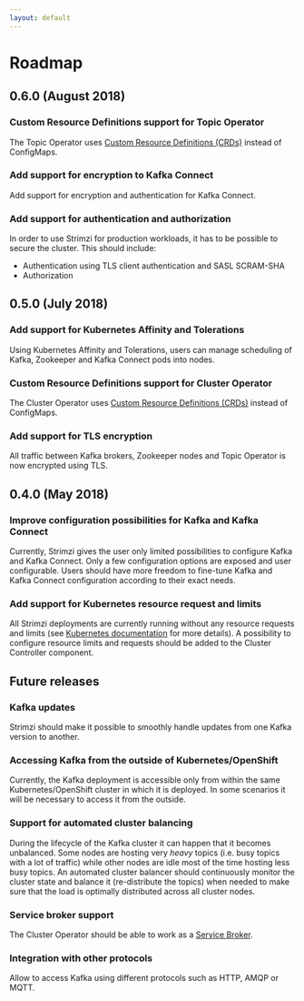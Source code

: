```yaml
---
layout: default
---
```


# Roadmap

## 0.6.0 (August 2018)

### Custom Resource Definitions support for Topic Operator

The Topic Operator uses [Custom Resource Definitions (CRDs)](https://kubernetes.io/docs/concepts/api-extension/custom-resources/) instead of ConfigMaps.

### Add support for encryption to Kafka Connect

Add support for encryption and authentication for Kafka Connect.

### Add support for authentication and authorization

In order to use Strimzi for production workloads, it has to be possible to secure the cluster. This should 
include:

* Authentication using TLS client authentication and SASL SCRAM-SHA
* Authorization

## 0.5.0 (July 2018)

### Add support for Kubernetes Affinity and Tolerations

Using Kubernetes Affinity and Tolerations, users can manage scheduling of Kafka, Zookeeper and Kafka Connect pods into nodes.

### Custom Resource Definitions support for Cluster Operator

The Cluster Operator uses [Custom Resource Definitions (CRDs)](https://kubernetes.io/docs/concepts/api-extension/custom-resources/) instead of ConfigMaps.

### Add support for TLS encryption

All traffic between Kafka brokers, Zookeeper nodes and Topic Operator is now encrypted using TLS.

## 0.4.0 (May 2018)

### Improve configuration possibilities for Kafka and Kafka Connect

Currently, Strimzi gives the user only limited possibilities to configure Kafka and Kafka Connect. Only a few 
configuration options are exposed and user configurable. Users should have more freedom to fine-tune Kafka and 
Kafka Connect configuration according to their exact needs.

### Add support for Kubernetes resource request and limits

All Strimzi deployments are currently running without any resource requests and limits (see 
[Kubernetes documentation](https://kubernetes.io/docs/concepts/configuration/manage-compute-resources-container/) 
for more details). A possibility to configure resource limits and requests should be added to the Cluster Controller 
component.

## Future releases

### Kafka updates

Strimzi should make it possible to smoothly handle updates from one Kafka version to another.

### Accessing Kafka from the outside of Kubernetes/OpenShift

Currently, the Kafka deployment is accessible only from within the same Kubernetes/OpenShift cluster in which it is 
deployed. In some scenarios it will be necessary to access it from the outside.

### Support for automated cluster balancing

During the lifecycle of the Kafka cluster it can happen that it becomes unbalanced. Some nodes are hosting very _heavy_ 
topics (i.e. busy topics with a lot of traffic) while other nodes are idle most of the time hosting less busy topics.
An automated cluster balancer should continuously monitor the cluster state and balance it (re-distribute the topics) when 
needed to make sure that the load is optimally distributed across all cluster nodes.

### Service broker support

The Cluster Operator should be able to work as a [Service Broker](https://www.openservicebrokerapi.org/).

### Integration with other protocols

Allow to access Kafka using different protocols such as HTTP, AMQP or MQTT.
